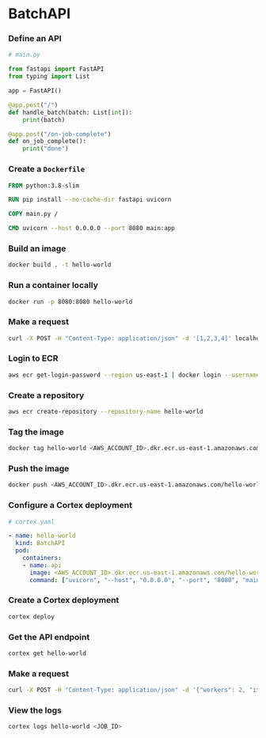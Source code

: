 # BatchAPI

### Define an API

```python
# main.py

from fastapi import FastAPI
from typing import List

app = FastAPI()

@app.post("/")
def handle_batch(batch: List[int]):
    print(batch)

@app.post("/on-job-complete")
def on_job_complete():
    print("done")
```

### Create a `Dockerfile`

```Dockerfile
FROM python:3.8-slim

RUN pip install --no-cache-dir fastapi uvicorn

COPY main.py /

CMD uvicorn --host 0.0.0.0 --port 8080 main:app
```

### Build an image

```bash
docker build . -t hello-world
```

### Run a container locally

```bash
docker run -p 8080:8080 hello-world
```

### Make a request

```bash
curl -X POST -H "Content-Type: application/json" -d '[1,2,3,4]' localhost:8080
```

### Login to ECR

```bash
aws ecr get-login-password --region us-east-1 | docker login --username AWS --password-stdin <AWS_ACCOUNT_ID>.dkr.ecr.us-east-1.amazonaws.com
```

### Create a repository

```bash
aws ecr create-repository --repository-name hello-world
```

### Tag the image

```bash
docker tag hello-world <AWS_ACCOUNT_ID>.dkr.ecr.us-east-1.amazonaws.com/hello-world
```

### Push the image

```bash
docker push <AWS_ACCOUNT_ID>.dkr.ecr.us-east-1.amazonaws.com/hello-world
```

### Configure a Cortex deployment

```yaml
# cortex.yaml

- name: hello-world
  kind: BatchAPI
  pod:
    containers:
    - name: api
      image: <AWS_ACCOUNT_ID>.dkr.ecr.us-east-1.amazonaws.com/hello-world
      command: ["uvicorn", "--host", "0.0.0.0", "--port", "8080", "main:app"]
```

### Create a Cortex deployment

```bash
cortex deploy
```

### Get the API endpoint

```bash
cortex get hello-world
```

### Make a request

```bash
curl -X POST -H "Content-Type: application/json" -d '{"workers": 2, "item_list": {"items": [1,2,3,4], "batch_size": 2}}' http://***.amazonaws.com/hello-world
```

### View the logs

```bash
cortex logs hello-world <JOB_ID>
```
